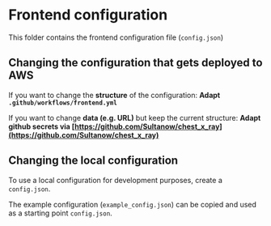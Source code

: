 # Frontend configuration
This folder contains the frontend configuration file (`config.json`)

## Changing the configuration that gets deployed to AWS
If you want to change the **structure** of the configuration: **Adapt `.github/workflows/frontend.yml`**

If you want to change **data (e.g. URL)** but keep the current structure: **Adapt github secrets via [https://github.com/Sultanow/chest_x_ray](https://github.com/Sultanow/chest_x_ray)**

## Changing the local configuration
To use a local configuration for development purposes, create a `config.json`.

The example configuration (`example_config.json`) can be copied and used as a starting point `config.json`.<br>

